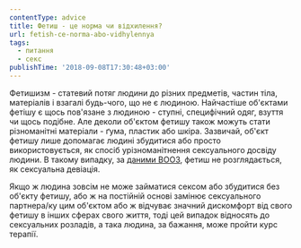 ```yaml
---
contentType: advice
title: Фетиш - це норма чи відхилення?
url: fetish-ce-norma-abo-vidhylennya
tags:
  - питання
  - секс
publishTime: '2018-09-08T17:30:48+03:00'
---
```

Фетишизм - статевий потяг людини до різних предметів, частин тіла, матеріалів і взагалі будь-чого, що не є людиною. Найчастіше об'єктами фетішу є щось пов'язане з людиною - ступні, специфічний одяг, взуття чи щось подібне. Але деколи об'єктом фетишу також можуть стати різноманітні матеріали - ґума, пластик або шкіра. Зазвичай, об'єкт фетишу лише допомагає людині збудитися або просто використовується, як спосіб урізноманітнення сексуального досвіду людини. В такому випадку, за [даними ВООЗ](http://www.who.int/classifications/icd/en/bluebook.pdf), фетиш не розглядається, як сексуальна девіація. 

Якщо ж людина зовсім не може займатися сексом або збудитися без об'єкту фетишу, або ж на постійній основі замінює сексуального партнера/ку цим об'єктом або ж відчуває значний дискомфорт від свого фетишу в інших сферах свого життя, тоді цей випадок відносять до сексуальних розладів, а така людина, за бажання, може пройти курс терапії.
